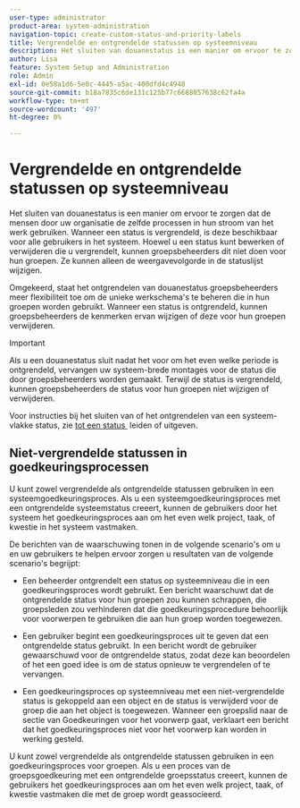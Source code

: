 ```yaml
---
user-type: administrator
product-area: system-administration
navigation-topic: create-custom-status-and-priority-labels
title: Vergrendelde en ontgrendelde statussen op systeemniveau
description: Het sluiten van douanestatus is een manier om ervoor te zorgen dat de mensen door uw organisatie de zelfde processen in hun stroom van het werk gebruiken. Wanneer een status is vergrendeld, is deze beschikbaar voor alle gebruikers in het systeem. Hoewel u het kunt uitgeven of schrappen, kunnen de groepsbeheerders dit niet voor hun groepen doen. Omgekeerd, staat het ontgrendelen van douanestatus groepsbeheerders meer flexibiliteit toe om de unieke werkschema's te beheren die in hun groepen worden gebruikt. Ze kunnen de kenmerken van een ontgrendelde status wijzigen of deze voor hun groepen verwijderen.
author: Lisa
feature: System Setup and Administration
role: Admin
exl-id: 0e58a1d6-5e0c-4445-a5ac-400dfd4c4948
source-git-commit: b18a7835c6de131c125b77c6688057638c62fa4a
workflow-type: tm+mt
source-wordcount: '497'
ht-degree: 0%

---
```


# Vergrendelde en ontgrendelde statussen op systeemniveau

Het sluiten van douanestatus is een manier om ervoor te zorgen dat de mensen door uw organisatie de zelfde processen in hun stroom van het werk gebruiken. Wanneer een status is vergrendeld, is deze beschikbaar voor alle gebruikers in het systeem. Hoewel u een status kunt bewerken of verwijderen die u vergrendelt, kunnen groepsbeheerders dit niet doen voor hun groepen. Ze kunnen alleen de weergavevolgorde in de statuslijst wijzigen.

Omgekeerd, staat het ontgrendelen van douanestatus groepsbeheerders meer flexibiliteit toe om de unieke werkschema&#39;s te beheren die in hun groepen worden gebruikt. Wanneer een status is ontgrendeld, kunnen groepsbeheerders de kenmerken ervan wijzigen of deze voor hun groepen verwijderen.

>[!IMPORTANT]
>
>Als u een douanestatus sluit nadat het voor om het even welke periode is ontgrendeld, vervangen uw systeem-brede montages voor de status die door groepsbeheerders worden gemaakt. Terwijl de status is vergrendeld, kunnen groepsbeheerders de status voor hun groepen niet wijzigen of verwijderen.

Voor instructies bij het sluiten van of het ontgrendelen van een systeem-vlakke status, zie [&#x200B; tot een status &#x200B;](../../../administration-and-setup/customize-workfront/creating-custom-status-and-priority-labels/create-or-edit-a-status.md) leiden of uitgeven.

## Niet-vergrendelde statussen in goedkeuringsprocessen

U kunt zowel vergrendelde als ontgrendelde statussen gebruiken in een systeemgoedkeuringsproces. Als u een systeemgoedkeuringsproces met een ontgrendelde systeemstatus creeert, kunnen de gebruikers door het systeem het goedkeuringsproces aan om het even welk project, taak, of kwestie in het systeem vastmaken.

De berichten van de waarschuwing tonen in de volgende scenario&#39;s om u en uw gebruikers te helpen ervoor zorgen u resultaten van de volgende scenario&#39;s begrijpt:

* Een beheerder ontgrendelt een status op systeemniveau die in een goedkeuringsproces wordt gebruikt. Een bericht waarschuwt dat de ontgrendelde status voor hun groepen zou kunnen schrappen, die groepsleden zou verhinderen dat die goedkeuringsprocedure behoorlijk voor voorwerpen te gebruiken die aan hun groep worden toegewezen.

* Een gebruiker begint een goedkeuringsproces uit te geven dat een ontgrendelde status gebruikt. In een bericht wordt de gebruiker gewaarschuwd voor de ontgrendelde status, zodat deze kan beoordelen of het een goed idee is om de status opnieuw te vergrendelen of te vervangen.

* Een goedkeuringsproces op systeemniveau met een niet-vergrendelde status is gekoppeld aan een object en de status is verwijderd voor de groep die aan het object is toegewezen. Wanneer een groepslid naar de sectie van Goedkeuringen voor het voorwerp gaat, verklaart een bericht dat het goedkeuringsproces niet voor het voorwerp kan worden in werking gesteld.

U kunt zowel vergrendelde als ontgrendelde statussen gebruiken in een goedkeuringsproces voor groepen. Als u een proces van de groepsgoedkeuring met een ontgrendelde groepsstatus creeert, kunnen de gebruikers het goedkeuringsproces aan om het even welk project, taak, of kwestie vastmaken die met de groep wordt geassocieerd.
